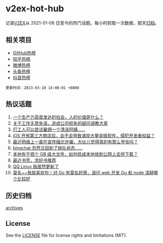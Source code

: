 # v2ex-hot-hub

 记录[V2EX](https://www.v2ex.com/)从 2021-01-06 日至今的热门话题。每小时抓取一次数据，按天[归档](archives)。
 
 ## 相关项目

- [GitHub热榜](https://github.com/snaildev/github-hot-hub)
- [知乎热榜](https://github.com/snaildev/zhihu-hot-hub)
- [微博热榜](https://github.com/snaildev/weibo-hot-hub)
- [头条热榜](https://github.com/snaildev/toutiao-hot-hub)
- [抖音热榜](https://github.com/snaildev/douyin-hot-hub)


 `更新时间：2023-03-18 14:08:01 +0800`

## 热议话题

1. [一个生产力高度发达的社会，人的价值是什么？](https://www.v2ex.com/t/924892)
1. [关于工作无意失误，造成公司损失的疑问请教大家](https://www.v2ex.com/t/925018)
1. [打工人可以尝试雇佣一个清洁阿姨……](https://www.v2ex.com/t/924884)
1. [iOS 开放第三方商店后，会不会导致涌现大量盗版软件，侵犯开发者权益？](https://www.v2ex.com/t/924851)
1. [最近网络上一直在宣传缅北诈骗，大伙儿觉得真的有那么夸张吗？](https://www.v2ex.com/t/925015)
1. [bingchat 忽然又回到了排队状态……](https://www.v2ex.com/t/925024)
1. [本地有千把个 GB 级大文件，如何低成本地放到公网上去供下载？](https://www.v2ex.com/t/924982)
1. [最近书荒，求好书推荐](https://www.v2ex.com/t/924911)
1. [QQ Linux 版居然更新了](https://www.v2ex.com/t/924923)
1. [莫名~~我就喜欢你！对 Go 有莫名好感，请问 web 开发 Go 和 node 深耕哪个比较好](https://www.v2ex.com/t/924993)

## 历史归档

[archives](archives)

## License

See the [LICENSE](LICENSE) file for license rights and limitations (MIT).
